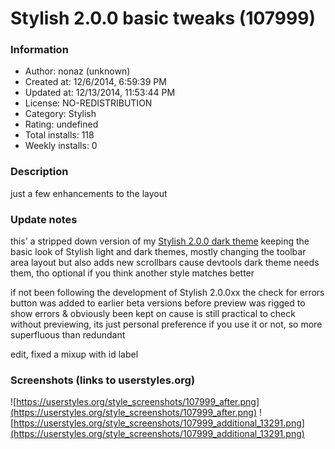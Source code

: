 # Stylish 2.0.0 basic tweaks (107999)

### Information
- Author: nonaz (unknown)
- Created at: 12/6/2014, 6:59:39 PM
- Updated at: 12/13/2014, 11:53:44 PM
- License: NO-REDISTRIBUTION
- Category: Stylish
- Rating: undefined
- Total installs: 118
- Weekly installs: 0


### Description
just a few enhancements to the layout

### Update notes
this' a stripped down version of my <a href=https://userstyles.org/styles/107374/stylish-2-0-0-dark-theme>Stylish 2.0.0 dark theme</a> keeping the basic look of Stylish light and dark themes, mostly changing the toolbar area layout but also adds new scrollbars cause devtools dark theme needs them, tho optional if you think another style matches better

if not been following the development of Stylish 2.0.0xx the check for errors button was added to earlier beta versions before preview was rigged to show errors & obviously been kept on cause is still practical to check without previewing, its just personal preference if you use it or not, so more superfluous than redundant

edit, fixed a mixup with id label

### Screenshots (links to userstyles.org)
![https://userstyles.org/style_screenshots/107999_after.png](https://userstyles.org/style_screenshots/107999_after.png)
![https://userstyles.org/style_screenshots/107999_additional_13291.png](https://userstyles.org/style_screenshots/107999_additional_13291.png)

